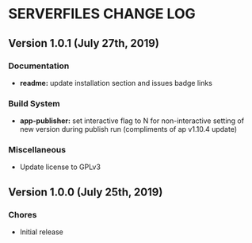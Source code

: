 # SERVERFILES CHANGE LOG

## Version 1.0.1 (July 27th, 2019)

### Documentation

- **readme:** update installation section and issues badge links

### Build System

- **app-publisher:** set interactive flag to N for non-interactive setting of new version during publish run (compliments of ap v1.10.4 update)

### Miscellaneous

- Update license to GPLv3

## Version 1.0.0 (July 25th, 2019)

### Chores

- Initial release

